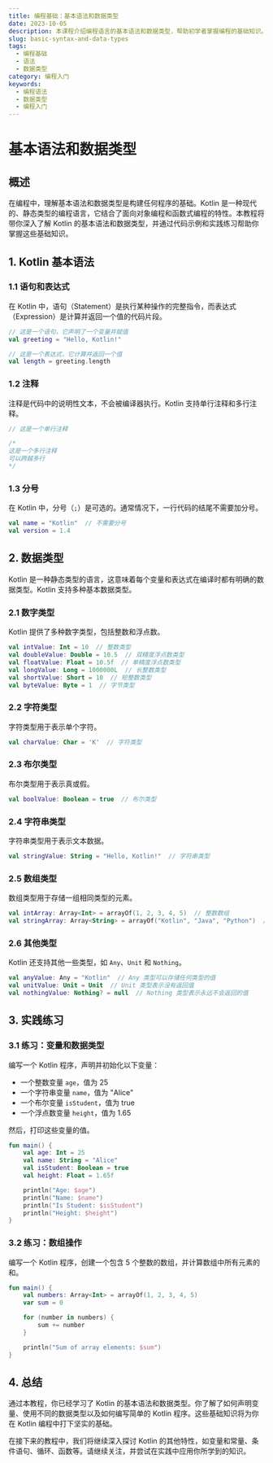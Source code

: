 ```yaml
---
title: 编程基础：基本语法和数据类型
date: 2023-10-05
description: 本课程介绍编程语言的基本语法和数据类型，帮助初学者掌握编程的基础知识。
slug: basic-syntax-and-data-types
tags:
  - 编程基础
  - 语法
  - 数据类型
category: 编程入门
keywords:
  - 编程语法
  - 数据类型
  - 编程入门
---
```


# 基本语法和数据类型

## 概述

在编程中，理解基本语法和数据类型是构建任何程序的基础。Kotlin 是一种现代的、静态类型的编程语言，它结合了面向对象编程和函数式编程的特性。本教程将带你深入了解 Kotlin 的基本语法和数据类型，并通过代码示例和实践练习帮助你掌握这些基础知识。

## 1. Kotlin 基本语法

### 1.1 语句和表达式

在 Kotlin 中，语句（Statement）是执行某种操作的完整指令，而表达式（Expression）是计算并返回一个值的代码片段。

```kotlin
// 这是一个语句，它声明了一个变量并赋值
val greeting = "Hello, Kotlin!"

// 这是一个表达式，它计算并返回一个值
val length = greeting.length
```

### 1.2 注释

注释是代码中的说明性文本，不会被编译器执行。Kotlin 支持单行注释和多行注释。

```kotlin
// 这是一个单行注释

/*
这是一个多行注释
可以跨越多行
*/
```

### 1.3 分号

在 Kotlin 中，分号（`;`）是可选的。通常情况下，一行代码的结尾不需要加分号。

```kotlin
val name = "Kotlin"  // 不需要分号
val version = 1.4
```

## 2. 数据类型

Kotlin 是一种静态类型的语言，这意味着每个变量和表达式在编译时都有明确的数据类型。Kotlin 支持多种基本数据类型。

### 2.1 数字类型

Kotlin 提供了多种数字类型，包括整数和浮点数。

```kotlin
val intValue: Int = 10  // 整数类型
val doubleValue: Double = 10.5  // 双精度浮点数类型
val floatValue: Float = 10.5f  // 单精度浮点数类型
val longValue: Long = 1000000L  // 长整数类型
val shortValue: Short = 10  // 短整数类型
val byteValue: Byte = 1  // 字节类型
```

### 2.2 字符类型

字符类型用于表示单个字符。

```kotlin
val charValue: Char = 'K'  // 字符类型
```

### 2.3 布尔类型

布尔类型用于表示真或假。

```kotlin
val boolValue: Boolean = true  // 布尔类型
```

### 2.4 字符串类型

字符串类型用于表示文本数据。

```kotlin
val stringValue: String = "Hello, Kotlin!"  // 字符串类型
```

### 2.5 数组类型

数组类型用于存储一组相同类型的元素。

```kotlin
val intArray: Array<Int> = arrayOf(1, 2, 3, 4, 5)  // 整数数组
val stringArray: Array<String> = arrayOf("Kotlin", "Java", "Python")  // 字符串数组
```

### 2.6 其他类型

Kotlin 还支持其他一些类型，如 `Any`、`Unit` 和 `Nothing`。

```kotlin
val anyValue: Any = "Kotlin"  // Any 类型可以存储任何类型的值
val unitValue: Unit = Unit  // Unit 类型表示没有返回值
val nothingValue: Nothing? = null  // Nothing 类型表示永远不会返回的值
```

## 3. 实践练习

### 3.1 练习：变量和数据类型

编写一个 Kotlin 程序，声明并初始化以下变量：

- 一个整数变量 `age`，值为 25
- 一个字符串变量 `name`，值为 "Alice"
- 一个布尔变量 `isStudent`，值为 true
- 一个浮点数变量 `height`，值为 1.65

然后，打印这些变量的值。

```kotlin
fun main() {
    val age: Int = 25
    val name: String = "Alice"
    val isStudent: Boolean = true
    val height: Float = 1.65f

    println("Age: $age")
    println("Name: $name")
    println("Is Student: $isStudent")
    println("Height: $height")
}
```

### 3.2 练习：数组操作

编写一个 Kotlin 程序，创建一个包含 5 个整数的数组，并计算数组中所有元素的和。

```kotlin
fun main() {
    val numbers: Array<Int> = arrayOf(1, 2, 3, 4, 5)
    var sum = 0

    for (number in numbers) {
        sum += number
    }

    println("Sum of array elements: $sum")
}
```

## 4. 总结

通过本教程，你已经学习了 Kotlin 的基本语法和数据类型。你了解了如何声明变量、使用不同的数据类型以及如何编写简单的 Kotlin 程序。这些基础知识将为你在 Kotlin 编程中打下坚实的基础。

在接下来的教程中，我们将继续深入探讨 Kotlin 的其他特性，如变量和常量、条件语句、循环、函数等。请继续关注，并尝试在实践中应用你所学到的知识。